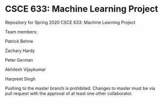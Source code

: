 # CSCE 633: Machine Learning Project

Repository for Spring 2020 CSCE 633: Machine Learning Project

Team members:

Patrick Behne

Zachary Hardy

Peter German

Akhilesh Vijaykumar

Harpreet Singh

Pushing to the master branch is prohibited. Changes to master must be via pull request with the approval of at least one other collaborator.
